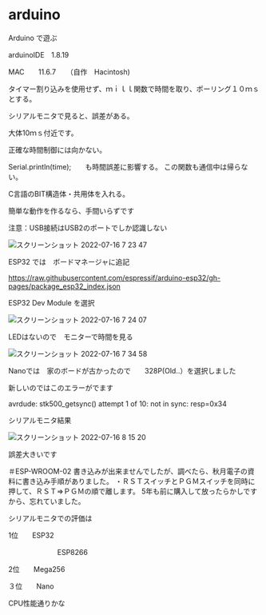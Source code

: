 # arduino
Arduino で遊ぶ　　

arduinoIDE　1.8.19　　　

MAC　　11.6.7　　（自作　Hacintosh)

タイマー割り込みを使用せず、ｍｉｌｌ関数で時間を取り、ポーリング１０ｍｓとする。

シリアルモニタで見ると、誤差がある。

大体10ｍｓ付近です。

正確な時間制御には向かない。

Serial.println(time);　　も時間誤差に影響する。
この関数も通信中は帰らない。

C言語のBIT構造体・共用体を入れる。

簡単な動作を作るなら、手間いらずです

注意：USB接続はUSB2のポートでしか認識しない

![スクリーンショット 2022-07-16 7 23 47](https://user-images.githubusercontent.com/62734282/179319135-6edf28d2-807e-432e-81f7-483905a2c6e5.png)

ESP32 では　ボードマネージャに追記

https://raw.githubusercontent.com/espressif/arduino-esp32/gh-pages/package_esp32_index.json

ESP32 Dev Module を選択

![スクリーンショット 2022-07-16 7 24 07](https://user-images.githubusercontent.com/62734282/179319384-a8af0350-722e-4ff8-88b1-7941ffea4f8f.png)

LEDはないので　モニターで時間を見る

![スクリーンショット 2022-07-16 7 34 58](https://user-images.githubusercontent.com/62734282/179320601-8eba8048-86bc-4609-b897-72d7b26667a7.png)

Nanoでは　家のボードが古かったので　　328P(Old..）を選択しました

新しいのではこのエラーがでます

avrdude: stk500_getsync() attempt 1 of 10: not in sync: resp=0x34

シリアルモニタ結果

![スクリーンショット 2022-07-16 8 15 20](https://user-images.githubusercontent.com/62734282/179323681-aed80790-a447-42cb-97be-19ee5870d4e6.png)

誤差大きいです


＃ESP-WROOM-02 
書き込みが出来ませんでしたが、調べたら、秋月電子の資料に書き込み手順がありました。
・ＲＳＴスイッチとＰＧＭスイッチを同時に押して、ＲＳＴ⇒ＰＧＭの順で離します。
5年も前に購入して放ったらかしですから、忘れていました。


シリアルモニタでの評価は

1位　　ESP32

　　　　　　　ESP8266

2位　　Mega256

３位　　Nano

CPU性能通りかな

